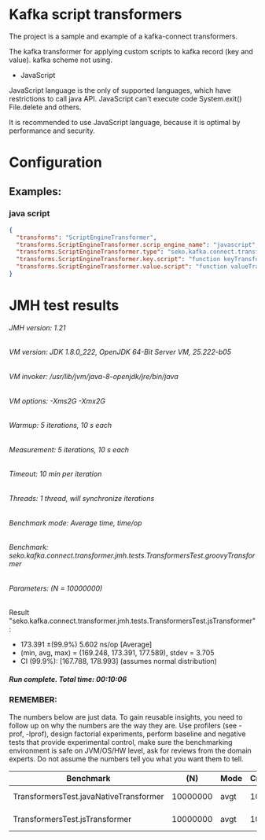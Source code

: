 # Kafka script transformers

The project is a sample and example of a kafka-connect transformers. 

The kafka transformer for applying custom scripts to kafka record (key and value). kafka scheme not using.

* JavaScript

JavaScript language is the only of supported languages, which have restrictions to call java API. JavaScript can't execute code System.exit() File.delete and others.

It is recommended to use JavaScript language, because it is optimal by performance and security.

# Configuration

## Examples:

### java script
```json
{
  "transforms": "ScriptEngineTransformer",
  "transforms.ScriptEngineTransformer.scrip_engine_name": "javascript",
  "transforms.ScriptEngineTransformer.type": "seko.kafka.connect.transformer.script.ScriptEngineTransformer",
  "transforms.ScriptEngineTransformer.key.script": "function keyTransform(source){ source.qweqweq = 12312312; return source;}",
  "transforms.ScriptEngineTransformer.value.script": "function valueTransform(source){ source.qweqweq = 12312312; return source;}"
}
```

# JMH test results

###### JMH version: 1.21
###### VM version: JDK 1.8.0_222, OpenJDK 64-Bit Server VM, 25.222-b05
###### VM invoker: /usr/lib/jvm/java-8-openjdk/jre/bin/java
###### VM options: -Xms2G -Xmx2G
###### Warmup: 5 iterations, 10 s each
###### Measurement: 5 iterations, 10 s each
###### Timeout: 10 min per iteration
###### Threads: 1 thread, will synchronize iterations
###### Benchmark mode: Average time, time/op
###### Benchmark: seko.kafka.connect.transformer.jmh.tests.TransformersTest.groovyTransformer
###### Parameters: (N = 10000000)


Result "seko.kafka.connect.transformer.jmh.tests.TransformersTest.jsTransformer":
  - 173.391 ±(99.9%) 5.602 ns/op [Average]
  - (min, avg, max) = (169.248, 173.391, 177.589), stdev = 3.705
  - CI (99.9%): [167.788, 178.993] (assumes normal distribution)

##### Run complete. Total time: 00:10:06

### REMEMBER: 
The numbers below are just data. To gain reusable insights, you need to follow up on
why the numbers are the way they are. Use profilers (see -prof, -lprof), design factorial
experiments, perform baseline and negative tests that provide experimental control, make sure
the benchmarking environment is safe on JVM/OS/HW level, ask for reviews from the domain experts.
Do not assume the numbers tell you what you want them to tell.



|Benchmark                           |      (N)  | Mode  | Cnt |       Score |       Error | Units |
| ---------------------------------- | --------- | ----- | --- | ----------- | ----------- | ----- |
|TransformersTest.javaNativeTransformer    |  10000000 | avgt  | 10  |      51.584 |±     0.470  | ns/op |
|TransformersTest.jsTransformer      |  10000000 | avgt  | 10  |     173.391 |±     5.602  | ns/op |

